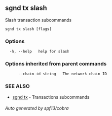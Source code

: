 ## sgnd tx slash

Slash transaction subcommands

```
sgnd tx slash [flags]
```

### Options

```
  -h, --help   help for slash
```

### Options inherited from parent commands

```
      --chain-id string   The network chain ID
```

### SEE ALSO

* [sgnd tx](sgnd_tx.md)	 - Transactions subcommands

###### Auto generated by spf13/cobra
